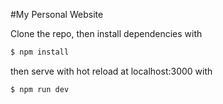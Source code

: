 #My Personal Website

Clone the repo, then install dependencies with
```bash
$ npm install
```
then serve with hot reload at localhost:3000 with
```bash
$ npm run dev
```